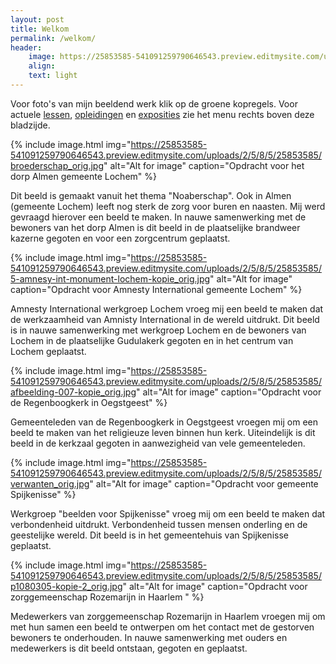 ```yaml
---
layout: post
title: Welkom
permalink: /welkom/
header:
    image: https://25853585-541091259790646543.preview.editmysite.com/uploads/2/5/8/5/25853585/img-kopie-2_orig.jpg
    align:
    text: light
---
```

Voor foto's van mijn beeldend werk klik op de groene kopregels.
Voor actuele [lessen](404.md), [opleidingen](opleiding) en [exposities](exposities) zie het menu rechts boven deze bladzijde.

{% include image.html img="https://25853585-541091259790646543.preview.editmysite.com/uploads/2/5/8/5/25853585/broederschap_orig.jpg" alt="Alt for image" caption="Opdracht voor het dorp Almen gemeente Lochem" %}

Dit beeld is gemaakt vanuit het thema "Noaberschap". Ook in Almen (gemeente Lochem) leeft nog sterk de zorg voor buren en naasten. Mij werd gevraagd hierover een beeld te maken.  In nauwe samenwerking met de bewoners van het dorp Almen is dit beeld in de plaatselijke brandweer kazerne gegoten en voor een zorgcentrum geplaatst.

{% include image.html img="https://25853585-541091259790646543.preview.editmysite.com/uploads/2/5/8/5/25853585/5-amnesy-int-monument-lochem-kopie_orig.jpg" alt="Alt for image" caption="Opdracht voor Amnesty International gemeente Lochem" %}

Amnesty International werkgroep Lochem vroeg mij een beeld te maken dat de werkzaamheid van Amnisty International in de wereld uitdrukt. Dit beeld is in nauwe samenwerking met werkgroep Lochem en de bewoners van Lochem in de plaatselijke Gudulakerk gegoten en in het centrum van Lochem geplaatst.

{% include image.html img="https://25853585-541091259790646543.preview.editmysite.com/uploads/2/5/8/5/25853585/afbeelding-007-kopie_orig.jpg" alt="Alt for image" caption="Opdracht voor de Regenboogkerk in Oegstgeest" %}

Gemeenteleden van de Regenboogkerk in Oegstgeest vroegen mij om een beeld te maken van het religieuze leven binnen hun kerk. Uiteindelijk is dit beeld in de kerkzaal gegoten in aanwezigheid van vele gemeenteleden.

{% include image.html img="https://25853585-541091259790646543.preview.editmysite.com/uploads/2/5/8/5/25853585/verwanten_orig.jpg" alt="Alt for image" caption="Opdracht voor gemeente Spijkenisse" %}

Werkgroep "beelden voor Spijkenisse" vroeg mij om een beeld te maken dat verbondenheid uitdrukt. Verbondenheid tussen mensen onderling en de geestelijke wereld. Dit beeld is in het gemeentehuis van Spijkenisse geplaatst.

{% include image.html img="https://25853585-541091259790646543.preview.editmysite.com/uploads/2/5/8/5/25853585/p1080305-kopie-2_orig.jpg" alt="Alt for image" caption="Opdracht voor zorggemeenschap Rozemarijn in Haarlem " %}

Medewerkers van zorggemeenschap Rozemarijn in Haarlem vroegen mij om met hun samen een beeld te ontwerpen om het contact met de gestorven bewoners te onderhouden. In nauwe samenwerking met ouders en medewerkers is dit beeld ontstaan, gegoten en geplaatst.
